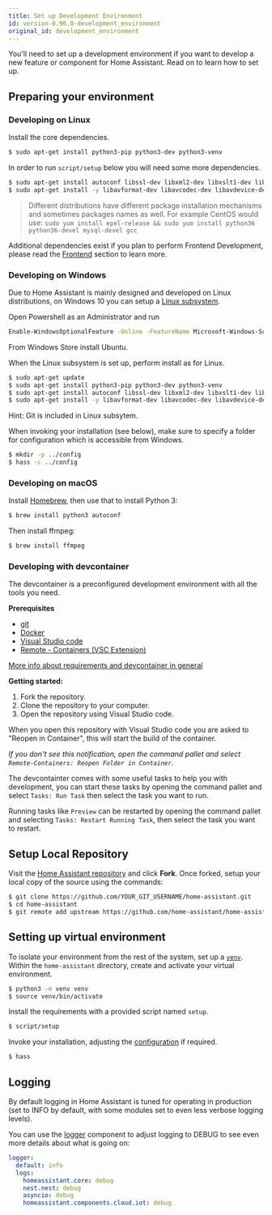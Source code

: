 ```yaml
---
title: Set up Development Environment
id: version-0.96.0-development_environment
original_id: development_environment
---
```


You'll need to set up a development environment if you want to develop a new feature or component for Home Assistant. Read on to learn how to set up.

## Preparing your environment

### Developing on Linux

Install the core dependencies.

```bash
$ sudo apt-get install python3-pip python3-dev python3-venv
```

In order to run `script/setup` below you will need some more dependencies.

```bash
$ sudo apt-get install autoconf libssl-dev libxml2-dev libxslt1-dev libjpeg-dev libffi-dev libudev-dev zlib1g-dev
$ sudo apt-get install -y libavformat-dev libavcodec-dev libavdevice-dev libavutil-dev libswscale-dev libavresample-dev libavfilter-dev
```

> Different distributions have different package installation mechanisms and sometimes packages names as well. For example CentOS would use: `sudo yum install epel-release && sudo yum install python36 python36-devel mysql-devel gcc`

Additional dependencies exist if you plan to perform Frontend Development, please read the [Frontend](frontend_index.md) section to learn more.

### Developing on Windows

Due to Home Assistant is mainly designed and developed on Linux distributions, on Windows 10 you can setup a [Linux subsystem](https://docs.microsoft.com/windows/wsl/install-win10).

Open Powershell as an Administrator and run

```bash
Enable-WindowsOptionalFeature -Online -FeatureName Microsoft-Windows-Subsystem-Linux
```

From Windows Store install Ubuntu.

When the Linux subsystem is set up, perform install as for Linux.

```bash
$ sudo apt-get update
$ sudo apt-get install python3-pip python3-dev python3-venv
$ sudo apt-get install autoconf libssl-dev libxml2-dev libxslt1-dev libjpeg-dev libffi-dev libudev-dev zlib1g-dev
$ sudo apt-get install -y libavformat-dev libavcodec-dev libavdevice-dev libavutil-dev libswscale-dev libavresample-dev libavfilter-dev
```

Hint: Git is included in Linux subsytem.

When invoking your installation (see below), make sure to specify a folder for configuration which is accessible from Windows.

```bash
$ mkdir -p ../config
$ hass -c ../config
```

### Developing on macOS

Install [Homebrew](https://brew.sh/), then use that to install Python 3:

```bash
$ brew install python3 autoconf
```

Then install ffmpeg:

```bash
$ brew install ffmpeg
```

### Developing with devcontainer

The devcontainer is a preconfigured development environment with all the tools you need.

**Prerequisites**

- [git](https://git-scm.com/book/en/v2/Getting-Started-Installing-Git)
- [Docker](https://docs.docker.com/install/)
- [Visual Studio code](https://code.visualstudio.com/)
- [Remote - Containers (VSC Extension)](https://marketplace.visualstudio.com/items?itemName=ms-vscode-remote.remote-containers)

[More info about requirements and devcontainer in general](https://code.visualstudio.com/docs/remote/containers#_getting-started)

**Getting started:**

1. Fork the repository.
1. Clone the repository to your computer.
1. Open the repository using Visual Studio code.

When you open this repository with Visual Studio code you are asked to "Reopen in Container", this will start the build of the container.

_If you don't see this notification, open the command pallet and select `Remote-Containers: Reopen Folder in Container`._

The devcontainter comes with some useful tasks to help you with development, you can start these tasks by opening the command pallet and select `Tasks: Run Task` then select the task you want to run.

Running tasks like `Preview` can be restarted by opening the command pallet and selecting `Tasks: Restart Running Task`, then select the task you want to restart.

## Setup Local Repository

Visit the [Home Assistant repository](https://github.com/home-assistant/home-assistant) and click **Fork**.
Once forked, setup your local copy of the source using the commands:

```bash
$ git clone https://github.com/YOUR_GIT_USERNAME/home-assistant.git
$ cd home-assistant
$ git remote add upstream https://github.com/home-assistant/home-assistant.git
```

## Setting up virtual environment

To isolate your environment from the rest of the system, set up a [`venv`](https://docs.python.org/3/library/venv.html). Within the `home-assistant` directory, create and activate your virtual environment.

```bash
$ python3 -m venv venv
$ source venv/bin/activate
```

Install the requirements with a provided script named `setup`.

```bash
$ script/setup
```

Invoke your installation, adjusting the [configuration](https://www.home-assistant.io/docs/configuration/) if required. 

```bash
$ hass
```

## Logging

By default logging in Home Assistant is tuned for operating in production (set to INFO by default, with some modules set to even less verbose logging levels).

You can use the [logger](https://www.home-assistant.io/components/logger/) component to adjust logging to DEBUG to see even more details about what is going on:

```yaml
logger:
  default: info
  logs:
    homeassistant.core: debug
    nest.nest: debug
    asyncio: debug
    homeassistant.components.cloud.iot: debug
```
